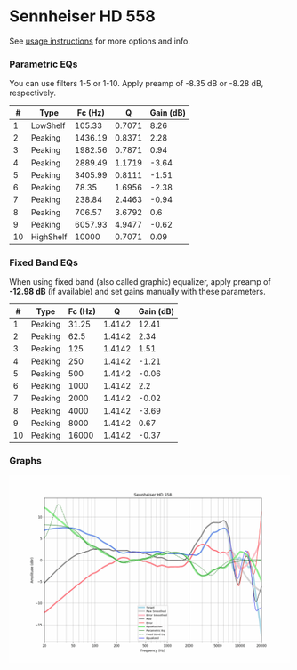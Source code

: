 # Sennheiser HD 558
See [usage instructions](https://github.com/jaakkopasanen/AutoEq#usage) for more options and info.

### Parametric EQs
You can use filters 1-5 or 1-10. Apply preamp of -8.35 dB or -8.28 dB, respectively.

|   # | Type      |   Fc (Hz) |      Q |   Gain (dB) |
|-----|-----------|-----------|--------|-------------|
|   1 | LowShelf  |    105.33 | 0.7071 |        8.26 |
|   2 | Peaking   |   1436.19 | 0.8371 |        2.28 |
|   3 | Peaking   |   1982.56 | 0.7871 |        0.94 |
|   4 | Peaking   |   2889.49 | 1.1719 |       -3.64 |
|   5 | Peaking   |   3405.99 | 0.8111 |       -1.51 |
|   6 | Peaking   |     78.35 | 1.6956 |       -2.38 |
|   7 | Peaking   |    238.84 | 2.4463 |       -0.94 |
|   8 | Peaking   |    706.57 | 3.6792 |        0.6  |
|   9 | Peaking   |   6057.93 | 4.9477 |       -0.62 |
|  10 | HighShelf |  10000    | 0.7071 |        0.09 |

### Fixed Band EQs
When using fixed band (also called graphic) equalizer, apply preamp of **-12.98 dB** (if available) and set gains manually with these parameters.

|   # | Type    |   Fc (Hz) |      Q |   Gain (dB) |
|-----|---------|-----------|--------|-------------|
|   1 | Peaking |     31.25 | 1.4142 |       12.41 |
|   2 | Peaking |     62.5  | 1.4142 |        2.34 |
|   3 | Peaking |    125    | 1.4142 |        1.51 |
|   4 | Peaking |    250    | 1.4142 |       -1.21 |
|   5 | Peaking |    500    | 1.4142 |       -0.06 |
|   6 | Peaking |   1000    | 1.4142 |        2.2  |
|   7 | Peaking |   2000    | 1.4142 |       -0.02 |
|   8 | Peaking |   4000    | 1.4142 |       -3.69 |
|   9 | Peaking |   8000    | 1.4142 |        0.67 |
|  10 | Peaking |  16000    | 1.4142 |       -0.37 |

### Graphs
![](./Sennheiser%20HD%20558.png)
